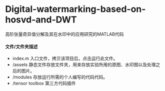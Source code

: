 # Digital-watermarking-based-on-hosvd-and-DWT

高阶张量奇异值分解及其在水印中的应用研究的MATLAB代码

#### 文件/文件夹描述

- index.m
    入口文件，拷贝该项目后，点击运行此文件。
- /assets
    静态文件存放文件夹，用来存放实验所用的原图、水印图以及处理之后的图片。
- /modules
    存放运行所需的个人编写的代码代码。
- /tensor toolbox
    第三方代码插件
